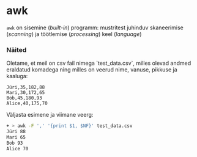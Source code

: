 # awk

`awk` on sisemine (_built-in_) programm: mustritest juhinduv skaneerimise (_scanning_) ja töötlemise (_processing_) keel (_language_)

### Näited

Oletame, et meil on csv fail nimega \`test\_data.csv\`, milles olevad andmed eraldatud komadega ning milles on veerud nime, vanuse, pikkuse ja kaaluga:

```csv
Jüri,35,182,88
Mari,30,172,65
Bob,45,180,93
Alice,40,175,70
```

Väljasta esimene ja viimane veerg:

```bash
+ > awk -F ',' '{print $1, $NF}' test_data.csv
Jüri 88
Mari 65
Bob 93
Alice 70
```

